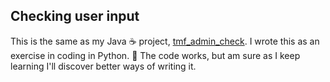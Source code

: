 ## Checking user input

This is the same as my Java :coffee: project, [tmf_admin_check](https://github.com/cdhorn515/tmf_admin_check). 
I wrote this as an exercise in coding in Python. :snake: The code works, but am sure as I keep learning I'll 
discover better ways of writing it.